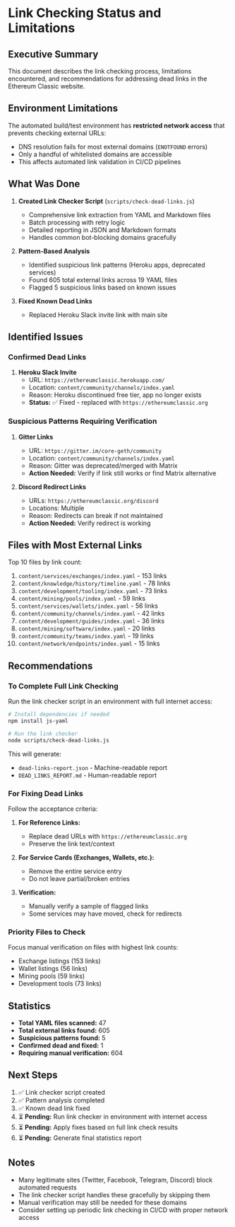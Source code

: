 # Link Checking Status and Limitations

## Executive Summary

This document describes the link checking process, limitations encountered, and recommendations for addressing dead links in the Ethereum Classic website.

## Environment Limitations

The automated build/test environment has **restricted network access** that prevents checking external URLs:
- DNS resolution fails for most external domains (`ENOTFOUND` errors)
- Only a handful of whitelisted domains are accessible
- This affects automated link validation in CI/CD pipelines

## What Was Done

1. **Created Link Checker Script** (`scripts/check-dead-links.js`)
   - Comprehensive link extraction from YAML and Markdown files
   - Batch processing with retry logic
   - Detailed reporting in JSON and Markdown formats
   - Handles common bot-blocking domains gracefully

2. **Pattern-Based Analysis**
   - Identified suspicious link patterns (Heroku apps, deprecated services)
   - Found 605 total external links across 19 YAML files
   - Flagged 5 suspicious links based on known issues

3. **Fixed Known Dead Links**
   - Replaced Heroku Slack invite link with main site

## Identified Issues

### Confirmed Dead Links

1. **Heroku Slack Invite**
   - URL: `https://ethereumclassic.herokuapp.com/`
   - Location: `content/community/channels/index.yaml`
   - Reason: Heroku discontinued free tier, app no longer exists
   - **Status:** ✅ Fixed - replaced with `https://ethereumclassic.org`

### Suspicious Patterns Requiring Verification

1. **Gitter Links**
   - URL: `https://gitter.im/core-geth/community`
   - Location: `content/community/channels/index.yaml`
   - Reason: Gitter was deprecated/merged with Matrix
   - **Action Needed:** Verify if link still works or find Matrix alternative

2. **Discord Redirect Links**
   - URLs: `https://ethereumclassic.org/discord`
   - Locations: Multiple
   - Reason: Redirects can break if not maintained
   - **Action Needed:** Verify redirect is working

## Files with Most External Links

Top 10 files by link count:
1. `content/services/exchanges/index.yaml` - 153 links
2. `content/knowledge/history/timeline.yaml` - 78 links
3. `content/development/tooling/index.yaml` - 73 links
4. `content/mining/pools/index.yaml` - 59 links
5. `content/services/wallets/index.yaml` - 56 links
6. `content/community/channels/index.yaml` - 42 links
7. `content/development/guides/index.yaml` - 36 links
8. `content/mining/software/index.yaml` - 20 links
9. `content/community/teams/index.yaml` - 19 links
10. `content/network/endpoints/index.yaml` - 15 links

## Recommendations

### To Complete Full Link Checking

Run the link checker script in an environment with full internet access:

```bash
# Install dependencies if needed
npm install js-yaml

# Run the link checker
node scripts/check-dead-links.js
```

This will generate:
- `dead-links-report.json` - Machine-readable report
- `DEAD_LINKS_REPORT.md` - Human-readable report

### For Fixing Dead Links

Follow the acceptance criteria:

1. **For Reference Links:**
   - Replace dead URLs with `https://ethereumclassic.org`
   - Preserve the link text/context

2. **For Service Cards (Exchanges, Wallets, etc.):**
   - Remove the entire service entry
   - Do not leave partial/broken entries

3. **Verification:**
   - Manually verify a sample of flagged links
   - Some services may have moved, check for redirects

### Priority Files to Check

Focus manual verification on files with highest link counts:
- Exchange listings (153 links)
- Wallet listings (56 links)
- Mining pools (59 links)
- Development tools (73 links)

## Statistics

- **Total YAML files scanned:** 47
- **Total external links found:** 605
- **Suspicious patterns found:** 5
- **Confirmed dead and fixed:** 1
- **Requiring manual verification:** 604

## Next Steps

1. ✅ Link checker script created
2. ✅ Pattern analysis completed
3. ✅ Known dead link fixed
4. ⏳ **Pending:** Run link checker in environment with internet access
5. ⏳ **Pending:** Apply fixes based on full link check results
6. ⏳ **Pending:** Generate final statistics report

## Notes

- Many legitimate sites (Twitter, Facebook, Telegram, Discord) block automated requests
- The link checker script handles these gracefully by skipping them
- Manual verification may still be needed for these domains
- Consider setting up periodic link checking in CI/CD with proper network access
